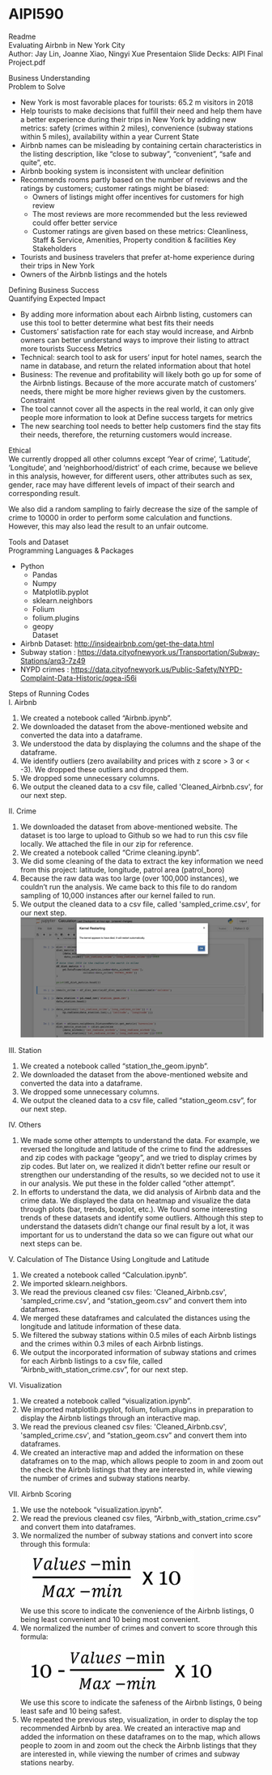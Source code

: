 # AIPI590
Readme<br />
Evaluating Airbnb in New York City<br />
Author: Jay Lin, Joanne Xiao, Ningyi Xue
Presentaion Slide Decks: AIPI Final Project.pdf

Business Understanding<br />
Problem to Solve<br />
- New York is most favorable places for tourists: 65.2 m visitors in 2018
- Help tourists to make decisions that fulfill their need and help them have a better experience during their trips in New York by adding new metrics: safety (crimes within 2 miles), convenience (subway stations within 5 miles), availability within a year
Current State
- Airbnb names can be misleading by containing certain characteristics in the listing description, like “close to subway”, “convenient”, “safe and quite”, etc.
- Airbnb booking system is inconsistent with unclear definition
- Recommends rooms partly based on the number of reviews and the ratings by customers; customer ratings might be biased: 
    - Owners of listings might offer incentives for customers for high review
    - The most reviews are more recommended but the less reviewed could offer better service
    - Customer ratings are given based on these metrics: Cleanliness, Staff & Service, Amenities, Property condition & facilities
Key Stakeholders<br />
- Tourists and business travelers that prefer at-home experience during their trips in New York
- Owners of the Airbnb listings and the hotels

Defining Business Success<br />
Quantifying Expected Impact
- By adding more information about each Airbnb listing, customers can use this tool to better determine what best fits their needs
- Customers’ satisfaction rate for each stay would increase, and Airbnb owners can better understand ways to improve their listing to attract more tourists
Success Metrics
- Technical: search tool to ask for users’ input for hotel names, search the name in database, and return the related information about that hotel
- Business: The revenue and profitability will likely both go up for some of the Airbnb listings. Because of the more accurate match of customers’ needs, there might be more higher reviews given by the customers. 
Constraint
- The tool cannot cover all the aspects in the real world, it can only give people more information to look at
Define success targets for metrics
- The new searching tool needs to better help customers find the stay fits their needs, therefore, the returning customers would increase.

Ethical<br />
We currently dropped all other columns except ‘Year of crime’, ‘Latitude’, ‘Longitude’, and ‘neighborhood/district’ of each crime, because we believe in this analysis, however, for different users, other attributes such as sex, gender, race may have different levels of impact of their search and corresponding result. 

We also did a random sampling to fairly decrease the size of the sample of crime to 10000 in order to perform some calculation and functions. However, this may also lead the result to an unfair outcome. 

Tools and Dataset<br />
Programming Languages & Packages
- Python<br />
    - Pandas<br /> 
    - Numpy  
    - Matplotlib.pyplot  
    - sklearn.neighbors  
    - Folium  
    - folium.plugins  
    - geopy  
Dataset
- Airbnb Dataset: http://insideairbnb.com/get-the-data.html
- Subway station : https://data.cityofnewyork.us/Transportation/Subway-Stations/arq3-7z49
- NYPD crimes : https://data.cityofnewyork.us/Public-Safety/NYPD-Complaint-Data-Historic/qgea-i56i

Steps of Running Codes<br />
I.	Airbnb
1.	We created a notebook called “Airbnb.ipynb”.
2.	We downloaded the dataset from the above-mentioned website and converted the data into a dataframe.
3.	We understood the data by displaying the columns and the shape of the dataframe.
4.	We identify outliers (zero availability and prices with z score > 3 or < -3). We dropped these outliers and dropped them.
5.	We dropped some unnecessary columns.
6.	We output the cleaned data to a csv file, called 'Cleaned_Airbnb.csv', for our next step.

II.	Crime
1.	We downloaded the dataset from above-mentioned website. The dataset is too large to upload to Github so we had to run this csv file locally. We attached the file in our zip for reference.
2.	We created a notebook called “Crime cleaning.ipynb”.
3.	We did some cleaning of the data to extract the key information we need from this project: latitude, longitude, patrol area (patrol_boro)
4.	Because the raw data was too large (over 100,000 instances), we couldn’t run the analysis. We came back to this file to do random sampling of 10,000 instances after our kernel failed to run.
5.	We output the cleaned data to a csv file, called 'sampled_crime.csv', for our next step.
![Image of Error](https://github.com/ningyixue/AIPI590/blob/main/error.png)

III.	Station
1.	We created a notebook called “station_the_geom.ipynb”.
2.	We downloaded the dataset from the above-mentioned website and converted the data into a dataframe.
3.	We dropped some unnecessary columns.
4.	We output the cleaned data to a csv file, called “station_geom.csv”, for our next step.

IV.	Others
1.	We made some other attempts to understand the data. For example, we reversed the longitude and latitude of the crime to find the addresses and zip codes with package “geopy”, and we tried to display crimes by zip codes. But later on, we realized it didn’t better refine our result or strengthen our understanding of the results, so we decided not to use it in our analysis. We put these in the folder called “other attempt”. 
2.	In efforts to understand the data, we did analysis of Airbnb data and the crime data. We displayed the data on heatmap and visualize the data through plots (bar, trends, boxplot, etc.). We found some interesting trends of these datasets and identify some outliers. Although this step to understand the datasets didn’t change our final result by a lot, it was important for us to understand the data so we can figure out what our next steps can be. 

V.	Calculation of The Distance Using Longitude and Latitude
1.	We created a notebook called “Calculation.ipynb”.
2.	We imported sklearn.neighbors. 
3.	We read the previous cleaned csv files: 'Cleaned_Airbnb.csv', 'sampled_crime.csv', and “station_geom.csv” and convert them into dataframes.
4.	We merged these dataframes and calculated the distances using the longitude and latitude information of these data.
5.	We filtered the subway stations within 0.5 miles of each Airbnb listings and the crimes within 0.3 miles of each Airbnb listings. 
6.	We output the incorporated information of subway stations and crimes for each Airbnb listings to a csv file, called “Airbnb_with_station_crime.csv”, for our next step.

VI.	Visualization
1.	We created a notebook called “visualization.ipynb”.
2.	We imported matplotlib.pyplot, folium, folium.plugins in preparation to display the Airbnb listings through an interactive map. 
3.	We read the previous cleaned csv files: 'Cleaned_Airbnb.csv', 'sampled_crime.csv', and “station_geom.csv” and convert them into dataframes.
4.	We created an interactive map and added the information on these dataframes on to the map, which allows people to zoom in and zoom out the check the Airbnb listings that they are interested in, while viewing the number of crimes and subway stations nearby.

VII.	Airbnb Scoring 
1.	We use the notebook “visualization.ipynb”.
2.	We read the previous cleaned csv files, “Airbnb_with_station_crime.csv” and convert them into dataframes.
3.	We normalized the number of subway stations and convert into score through this formula:  
![normalization](https://github.com/ningyixue/AIPI590/blob/main/normalization_1.png)<br />
We use this score to indicate the convenience of the Airbnb listings, 0 being least convenient and 10 being most convenient.
4.	We normalized the number of crimes and convert to score through this formula:
 ![normalization2](https://github.com/ningyixue/AIPI590/blob/main/normalization_2.png)<br />
We use this score to indicate the safeness of the Airbnb listings, 0 being least safe and 10 being safest.
5.	We repeated the previous step, visualization, in order to display the top recommended Airbnb by area. We created an interactive map and added the information on these dataframes on to the map, which allows people to zoom in and zoom out the check the Airbnb listings that they are interested in, while viewing the number of crimes and subway stations nearby.



